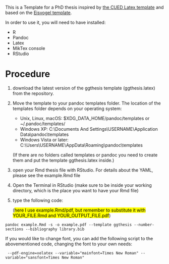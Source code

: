 This is a Template for a PhD thesis inspired by [the CUED Latex template](https://github.com/kks32/phd-thesis-template) and based on the [Eisvogel template](https://github.com/Wandmalfarbe/pandoc-latex-template).

In order to use it, you will need to have installed:
- R
- Pandoc
- Latex
- MikTex console
- RStudio

# Procedure

1) download the latest version of the ggthesis template (ggthesis.latex) from the repository.
2) Move the template to your pandoc templates folder. The location of the templates folder depends on your operating system:
   - Unix, Linux, macOS: $XDG_DATA_HOME/pandoc/templates or ~/.pandoc/templates/
   - Windows XP: C:\Documents And Settings\USERNAME\Application Data\pandoc\templates
   - Windows Vista or later: C:\Users\USERNAME\AppData\Roaming\pandoc\templates
   
    (If there are no folders called templates or pandoc you need to create them and put the template ggthesis.latex inside.)

3) open your Rmd thesis file with RStudio. For details about the YAML, please see the example.Rmd file
4) Open the Terminal in RStudio (make sure to be inside your working directory, which is the place you want to have your Rmd file)
5) type the following code:

   (<mark>here I use example.Rmd/pdf, but remember to substitute it with YOUR_FILE.Rmd and YOUR_OUTPUT_FILE.pdf</mark>)
  
```
pandoc example.Rmd -s -o example.pdf --template ggthesis --number-sections --bibliography library.bib
```

   If you would like to change font, you can add the following script to the abovementioned code, changing the font to your own needs:

```
 --pdf-engine=xelatex --variable="mainfont=Times New Roman" --variable="sansfont=Times New Roman"
```




